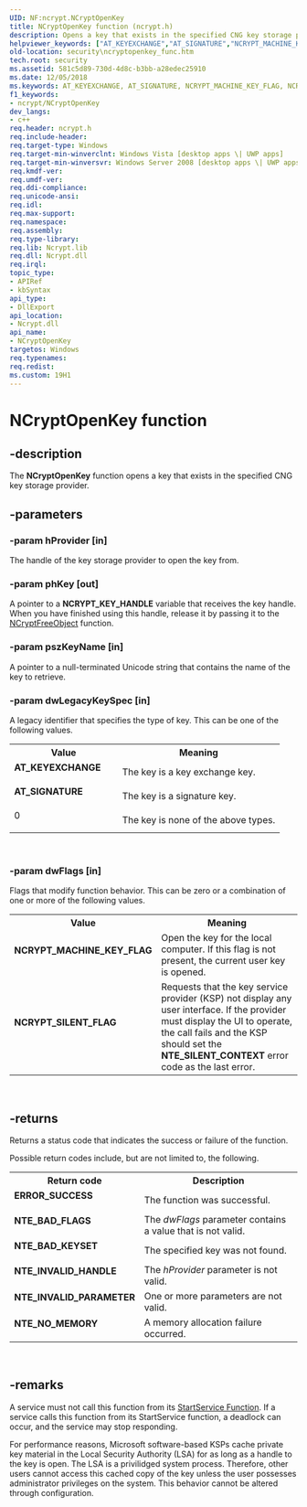 ```yaml
---
UID: NF:ncrypt.NCryptOpenKey
title: NCryptOpenKey function (ncrypt.h)
description: Opens a key that exists in the specified CNG key storage provider.
helpviewer_keywords: ["AT_KEYEXCHANGE","AT_SIGNATURE","NCRYPT_MACHINE_KEY_FLAG","NCRYPT_SILENT_FLAG","NCryptOpenKey","NCryptOpenKey function [Security]","ncrypt/NCryptOpenKey","security.ncryptopenkey_func"]
old-location: security\ncryptopenkey_func.htm
tech.root: security
ms.assetid: 581c5d89-730d-4d8c-b3bb-a28edec25910
ms.date: 12/05/2018
ms.keywords: AT_KEYEXCHANGE, AT_SIGNATURE, NCRYPT_MACHINE_KEY_FLAG, NCRYPT_SILENT_FLAG, NCryptOpenKey, NCryptOpenKey function [Security], ncrypt/NCryptOpenKey, security.ncryptopenkey_func
f1_keywords:
- ncrypt/NCryptOpenKey
dev_langs:
- c++
req.header: ncrypt.h
req.include-header: 
req.target-type: Windows
req.target-min-winverclnt: Windows Vista [desktop apps \| UWP apps]
req.target-min-winversvr: Windows Server 2008 [desktop apps \| UWP apps]
req.kmdf-ver: 
req.umdf-ver: 
req.ddi-compliance: 
req.unicode-ansi: 
req.idl: 
req.max-support: 
req.namespace: 
req.assembly: 
req.type-library: 
req.lib: Ncrypt.lib
req.dll: Ncrypt.dll
req.irql: 
topic_type:
- APIRef
- kbSyntax
api_type:
- DllExport
api_location:
- Ncrypt.dll
api_name:
- NCryptOpenKey
targetos: Windows
req.typenames: 
req.redist: 
ms.custom: 19H1
---
```


# NCryptOpenKey function


## -description


The <b>NCryptOpenKey</b> function opens a key that exists in the specified CNG key storage provider.


## -parameters




### -param hProvider [in]

The handle of the key storage provider to open the key from.


### -param phKey [out]

A pointer to a <b>NCRYPT_KEY_HANDLE</b> variable that receives the key handle. When you have finished using this handle, release it by passing it to the <a href="https://docs.microsoft.com/windows/desktop/api/ncrypt/nf-ncrypt-ncryptfreeobject">NCryptFreeObject</a> function.


### -param pszKeyName [in]

A pointer to a null-terminated Unicode string that contains the name of the key to retrieve.


### -param dwLegacyKeySpec [in]

A legacy identifier that specifies the type of key. This can be one of the following values.

<table>
<tr>
<th>Value</th>
<th>Meaning</th>
</tr>
<tr>
<td width="40%"><a id="AT_KEYEXCHANGE"></a><a id="at_keyexchange"></a><dl>
<dt><b>AT_KEYEXCHANGE</b></dt>
</dl>
</td>
<td width="60%">
The key is a key exchange key.

</td>
</tr>
<tr>
<td width="40%"><a id="AT_SIGNATURE"></a><a id="at_signature"></a><dl>
<dt><b>AT_SIGNATURE</b></dt>
</dl>
</td>
<td width="60%">
The key is a signature key.

</td>
</tr>
<tr>
<td width="40%">
<dl>
<dt>0</dt>
</dl>
</td>
<td width="60%">
The key is none of the above types.

</td>
</tr>
</table>
 


### -param dwFlags [in]

Flags that modify function behavior. This can be zero or a combination of one or more of the following values.

<table>
<tr>
<th>Value</th>
<th>Meaning</th>
</tr>
<tr>
<td width="40%"><a id="NCRYPT_MACHINE_KEY_FLAG"></a><a id="ncrypt_machine_key_flag"></a><dl>
<dt><b>NCRYPT_MACHINE_KEY_FLAG</b></dt>
</dl>
</td>
<td width="60%">
Open the key for the local computer. If this flag is not present, the current user key is opened.

</td>
</tr>
<tr>
<td width="40%"><a id="NCRYPT_SILENT_FLAG"></a><a id="ncrypt_silent_flag"></a><dl>
<dt><b>NCRYPT_SILENT_FLAG</b></dt>
</dl>
</td>
<td width="60%">
Requests that the key service provider (KSP) not display any user interface. If the provider must display the UI to operate, the call fails and the KSP should set the <b>NTE_SILENT_CONTEXT</b> error code as the last error.

</td>
</tr>
</table>
 


## -returns



Returns a status code that indicates the success or failure of the function.


Possible return codes include, but are not limited to, the following.



<table>
<tr>
<th>Return code</th>
<th>Description</th>
</tr>
<tr>
<td width="40%">
<dl>
<dt><b>ERROR_SUCCESS</b></dt>
</dl>
</td>
<td width="60%">
The function was successful.

</td>
</tr>
<tr>
<td width="40%">
<dl>
<dt><b>NTE_BAD_FLAGS</b></dt>
</dl>
</td>
<td width="60%">
The <i>dwFlags</i> parameter contains a value that is not valid.

</td>
</tr>
<tr>
<td width="40%">
<dl>
<dt><b>NTE_BAD_KEYSET</b></dt>
</dl>
</td>
<td width="60%">
The specified key was not found.

</td>
</tr>
<tr>
<td width="40%">
<dl>
<dt><b>NTE_INVALID_HANDLE</b></dt>
</dl>
</td>
<td width="60%">
The <i>hProvider</i> parameter is not valid.

</td>
</tr>
<tr>
<td width="40%">
<dl>
<dt><b>NTE_INVALID_PARAMETER</b></dt>
</dl>
</td>
<td width="60%">
One or more parameters are not valid.

</td>
</tr>
<tr>
<td width="40%">
<dl>
<dt><b>NTE_NO_MEMORY</b></dt>
</dl>
</td>
<td width="60%">
A memory allocation failure occurred.

</td>
</tr>
</table>
 




## -remarks



A service must not call this function from its <a href="https://msdn.microsoft.com/library/ms686321.aspx">StartService Function</a>. If a service calls this function from its StartService function, a deadlock can occur, and the service may stop responding.

For performance reasons, Microsoft software-based KSPs cache private key material in the Local Security Authority (LSA) for as long as a handle to the key is open. The LSA is a privilidged system process. Therefore, other users cannot access this cached copy of the key unless the user possesses administrator privileges on the system. This behavior cannot be altered through configuration.



